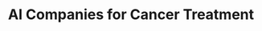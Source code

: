 ---
title: "AI Companies for Cancer Treatment"
excerpt: "Here is a list of AI companies focusing on cancer discovery and treatment."
type: collection
heat: 7342

query: item.tags contains 'Cancer'

topics:
  - AI
  - AI in Healthcare

images:
  - url: https://image.freepik.com/free-photo/3d-medical-virus-cells-dna-strand_1048-11335.jpg
    width: 626
    height: 352
    title: 3D Medical Virus Cells DNA Strand
---
